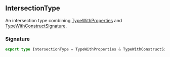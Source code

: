 ## IntersectionType

An intersection type combining [TypeWithProperties](docs/test-suite-a/typewithproperties-typealias) and [TypeWithConstructSignature](docs/test-suite-a/typewithconstructsignature-typealias).

<h3 id="intersectiontype-signature">Signature</h3>

```typescript
export type IntersectionType = TypeWithProperties & TypeWithConstructSignature;
```
